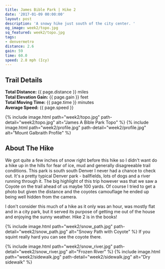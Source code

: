 ```yaml
---
title: James Bible Park | Hike 2
date: '2017-01-09 00:00:00'
layout: post
description: 'A snowy hike just south of the city center. '
og_image: week2/topo.jpg
sq_featured: week2/topo.jpg
tags:
- denvermetro
distance: 2.6
gain: 59
time: 60.0
speed: 2.8 mph (Icy)
---
```



## Trail Details

**Total Distance:** {{ page.distance }} miles <br />
**Total Elevation Gain:** {{  page.gain  }} feet<br />
**Total Moving Time:** {{  page.time  }} minutes<br />
**Average Speed:** {{  page.speed  }}<br />

{% include image.html path="week2/topo.jpg" path-detail="week2/topo.jpg" alt="James A Bible Park Topo" %}
{% include image.html path="week2/profile.jpg" path-detail="week2/profile.jpg" alt="Mount Galbraith Profile" %}



## About The Hike

We got quite a few inches of snow right before this hike so I didn't want do a hike up in the hills for fear of ice, mud and generally disagreeable trail conditions. This park is south south Denver I never had a chance to check out. It's a pretty typical Denver park - ballfields, lots of dogs and a river running through it. The big highlight of this trip however was that we saw a Coyote on the trail ahead of us maybe 100 yards. Of course I tried to get a photo but given the distance and the coyotes camouflage he ended up being well hidden from the camera.


I don't consider this much of a hike as it only was an hour, was mostly flat and in a city park, but it served its purpose of getting me out of the house and enjoying the sunny weather. Hike 2 is in the books!

{% include image.html path="week2/snow_path.jpg" path-detail="week2/snow_path.jpg" alt="Snowy Path with Coyote" %}
If you squint really hard you can see the coyote there.


{% include image.html path="week2/snow_river.jpg" path-detail="week2/snow_river.jpg" alt="Frozen River" %}
{% include image.html path="week2/sidewalk.jpg" path-detail="week2/sidewalk.jpg" alt="Dry sidewalk" %}